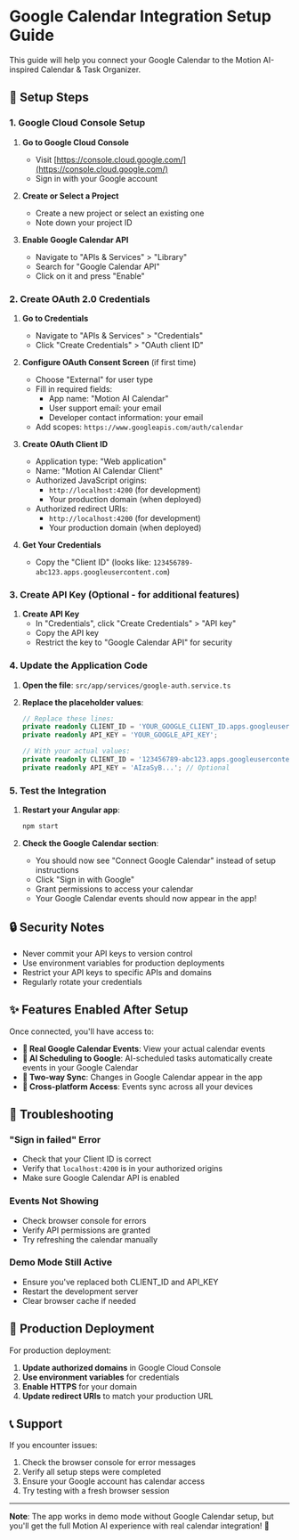 # Google Calendar Integration Setup Guide

This guide will help you connect your Google Calendar to the Motion AI-inspired Calendar & Task Organizer.

## 🔧 Setup Steps

### 1. Google Cloud Console Setup

1. **Go to Google Cloud Console**
   - Visit [https://console.cloud.google.com/](https://console.cloud.google.com/)
   - Sign in with your Google account

2. **Create or Select a Project**
   - Create a new project or select an existing one
   - Note down your project ID

3. **Enable Google Calendar API**
   - Navigate to "APIs & Services" > "Library"
   - Search for "Google Calendar API"
   - Click on it and press "Enable"

### 2. Create OAuth 2.0 Credentials

1. **Go to Credentials**
   - Navigate to "APIs & Services" > "Credentials"
   - Click "Create Credentials" > "OAuth client ID"

2. **Configure OAuth Consent Screen** (if first time)
   - Choose "External" for user type
   - Fill in required fields:
     - App name: "Motion AI Calendar"
     - User support email: your email
     - Developer contact information: your email
   - Add scopes: `https://www.googleapis.com/auth/calendar`

3. **Create OAuth Client ID**
   - Application type: "Web application"
   - Name: "Motion AI Calendar Client"
   - Authorized JavaScript origins:
     - `http://localhost:4200` (for development)
     - Your production domain (when deployed)
   - Authorized redirect URIs:
     - `http://localhost:4200` (for development)
     - Your production domain (when deployed)

4. **Get Your Credentials**
   - Copy the "Client ID" (looks like: `123456789-abc123.apps.googleusercontent.com`)

### 3. Create API Key (Optional - for additional features)

1. **Create API Key**
   - In "Credentials", click "Create Credentials" > "API key"
   - Copy the API key
   - Restrict the key to "Google Calendar API" for security

### 4. Update the Application Code

1. **Open the file**: `src/app/services/google-auth.service.ts`

2. **Replace the placeholder values**:
   ```typescript
   // Replace these lines:
   private readonly CLIENT_ID = 'YOUR_GOOGLE_CLIENT_ID.apps.googleusercontent.com';
   private readonly API_KEY = 'YOUR_GOOGLE_API_KEY';
   
   // With your actual values:
   private readonly CLIENT_ID = '123456789-abc123.apps.googleusercontent.com';
   private readonly API_KEY = 'AIzaSyB...'; // Optional
   ```

### 5. Test the Integration

1. **Restart your Angular app**:
   ```bash
   npm start
   ```

2. **Check the Google Calendar section**:
   - You should now see "Connect Google Calendar" instead of setup instructions
   - Click "Sign in with Google"
   - Grant permissions to access your calendar
   - Your Google Calendar events should now appear in the app!

## 🔒 Security Notes

- Never commit your API keys to version control
- Use environment variables for production deployments
- Restrict your API keys to specific APIs and domains
- Regularly rotate your credentials

## ✨ Features Enabled After Setup

Once connected, you'll have access to:

- **📅 Real Google Calendar Events**: View your actual calendar events
- **🤖 AI Scheduling to Google**: AI-scheduled tasks automatically create events in your Google Calendar
- **🔄 Two-way Sync**: Changes in Google Calendar appear in the app
- **📱 Cross-platform Access**: Events sync across all your devices

## 🐛 Troubleshooting

### "Sign in failed" Error
- Check that your Client ID is correct
- Verify that `localhost:4200` is in your authorized origins
- Make sure Google Calendar API is enabled

### Events Not Showing
- Check browser console for errors
- Verify API permissions are granted
- Try refreshing the calendar manually

### Demo Mode Still Active
- Ensure you've replaced both CLIENT_ID and API_KEY
- Restart the development server
- Clear browser cache if needed

## 🚀 Production Deployment

For production deployment:

1. **Update authorized domains** in Google Cloud Console
2. **Use environment variables** for credentials
3. **Enable HTTPS** for your domain
4. **Update redirect URIs** to match your production URL

## 📞 Support

If you encounter issues:
1. Check the browser console for error messages
2. Verify all setup steps were completed
3. Ensure your Google account has calendar access
4. Try testing with a fresh browser session

---

**Note**: The app works in demo mode without Google Calendar setup, but you'll get the full Motion AI experience with real calendar integration! 🎉